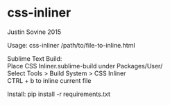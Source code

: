 # css-inliner
Justin Sovine 2015

Usage: css-inliner /path/to/file-to-inline.html

Sublime Text Build:  
Place CSS Inliner.sublime-build under Packages/User/  
Select Tools > Build System > CSS Inliner  
CTRL + b to inline current file  

Install:
pip install -r requirements.txt